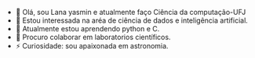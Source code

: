 - 👋 Olá, sou Lana yasmin e atualmente faço Ciência da computação-UFJ 
- 👀 Estou interessada na aréa de ciência de dados e inteligência artificial.
- 🌱 Atualmente estou aprendendo python e C.
- 💞️ Procuro colaborar em laboratorios científicos.
- ⚡ Curiosidade: sou apaixonada em astronomia.
<!---
Laninhayas/Laninhayas is a ✨ special ✨ repository because its `README.md` (this file) appears on your GitHub profile.
You can click the Preview link to take a look at your changes.
--->
